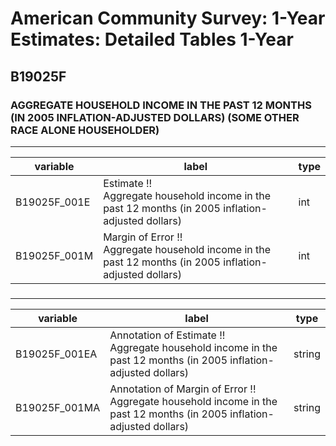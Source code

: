 # American Community Survey: 1-Year Estimates: Detailed Tables 1-Year

## B19025F

### AGGREGATE HOUSEHOLD INCOME IN THE PAST 12 MONTHS (IN 2005 INFLATION-ADJUSTED DOLLARS) (SOME OTHER RACE ALONE HOUSEHOLDER)

___

| variable | label | type |
| ----- | ----- | ----- |
| B19025F_001E | Estimate !!<br>Aggregate household income in the past 12 months (in 2005 inflation-adjusted dollars) | int |
| B19025F_001M | Margin of Error !!<br>Aggregate household income in the past 12 months (in 2005 inflation-adjusted dollars) | int |
### 

___

| variable | label | type |
| ----- | ----- | ----- |
| B19025F_001EA | Annotation of Estimate !!<br>Aggregate household income in the past 12 months (in 2005 inflation-adjusted dollars) | string |
| B19025F_001MA | Annotation of Margin of Error !!<br>Aggregate household income in the past 12 months (in 2005 inflation-adjusted dollars) | string |

